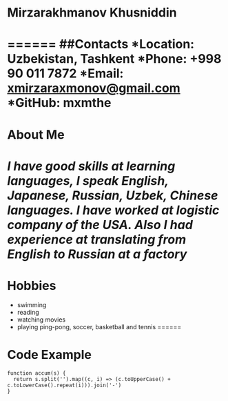 # Mirzarakhmanov Khusniddin
======
##Contacts
*Location: Uzbekistan, Tashkent
*Phone: +998 90 011 7872
*Email: xmirzaraxmonov@gmail.com
*GitHub: mxmthe
======
# About Me
*I have good skills at learning languages, I speak **English**, **Japanese**, **Russian**, **Uzbek**, **Chinese** languages. I have worked at logistic company of the USA. Also I had experience at translating from English to Russian at a factory*
======
# Hobbies
* swimming
* reading
* watching movies
* playing ping-pong, soccer, basketball and tennis
======
# Code Example
```
function accum(s) {
  return s.split('').map((c, i) => (c.toUpperCase() + c.toLowerCase().repeat(i))).join('-')
}
```
